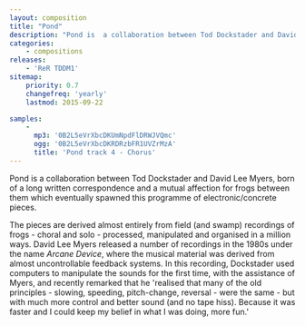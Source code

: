 ```yaml
---
layout: composition
title: "Pond"
description: "Pond is  a collaboration between Tod Dockstader and David Lee Myers, born of a long written correspondence and a mutual affection for frogs."
categories:
    - compositions
releases:
    - 'ReR TDDM1'
sitemap:
    priority: 0.7
    changefreq: 'yearly'
    lastmod: 2015-09-22

samples:
    -
      mp3: '0B2L5eVrXbcDKUmNpdFlDRWJVQmc'
      ogg: '0B2L5eVrXbcDKRDRzbFR1UVZrMzA'
      title: 'Pond track 4 - Chorus'  
---
```


Pond is  a collaboration between Tod Dockstader and David Lee Myers, born of a long written correspondence and a mutual affection for frogs between them which eventually spawned this programme of electronic/concrete pieces. 

The pieces are derived almost entirely from field (and swamp) recordings of frogs - choral and solo - processed, manipulated and organised in a million ways. David Lee Myers released a number of recordings in the 1980s under the name *Arcane Device*, where the musical material was derived from almost uncontrollable feedback systems. In this recording, Dockstader used computers to manipulate the sounds for the first time, with the assistance of Myers, and recently remarked that he 'realised that many of the old principles - slowing, speeding, pitch-change, reversal - were the same - but with much more control and better sound (and no tape hiss). Because it was faster and I could keep my belief in what I was doing, more fun.'
